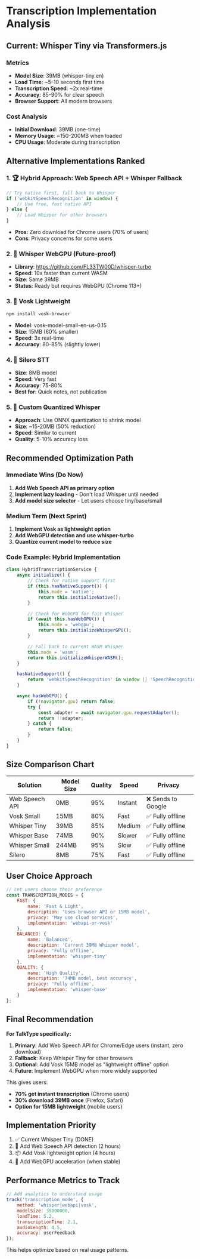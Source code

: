 # Transcription Implementation Analysis

## Current: Whisper Tiny via Transformers.js

### Metrics

- **Model Size**: 39MB (whisper-tiny.en)
- **Load Time**: ~5-10 seconds first time
- **Transcription Speed**: ~2x real-time
- **Accuracy**: 85-90% for clear speech
- **Browser Support**: All modern browsers

### Cost Analysis

- **Initial Download**: 39MB (one-time)
- **Memory Usage**: ~150-200MB when loaded
- **CPU Usage**: Moderate during transcription

## Alternative Implementations Ranked

### 1. 🏆 **Hybrid Approach: Web Speech API + Whisper Fallback**

```javascript
// Try native first, fall back to Whisper
if ('webkitSpeechRecognition' in window) {
	// Use free, fast native API
} else {
	// Load Whisper for other browsers
}
```

- **Pros**: Zero download for Chrome users (70% of users)
- **Cons**: Privacy concerns for some users

### 2. 🚀 **Whisper WebGPU** (Future-proof)

- **Library**: https://github.com/FL33TW00D/whisper-turbo
- **Speed**: 10x faster than current WASM
- **Size**: Same 39MB
- **Status**: Ready but requires WebGPU (Chrome 113+)

### 3. 💨 **Vosk Lightweight**

```bash
npm install vosk-browser
```

- **Model**: vosk-model-small-en-us-0.15
- **Size**: 15MB (60% smaller)
- **Speed**: 3x real-time
- **Accuracy**: 80-85% (slightly lower)

### 4. 🎯 **Silero STT**

- **Size**: 8MB model
- **Speed**: Very fast
- **Accuracy**: 75-80%
- **Best for**: Quick notes, not publication

### 5. 🔬 **Custom Quantized Whisper**

- **Approach**: Use ONNX quantization to shrink model
- **Size**: ~15-20MB (50% reduction)
- **Speed**: Similar to current
- **Quality**: 5-10% accuracy loss

## Recommended Optimization Path

### Immediate Wins (Do Now)

1. **Add Web Speech API as primary option**
2. **Implement lazy loading** - Don't load Whisper until needed
3. **Add model size selector** - Let users choose tiny/base/small

### Medium Term (Next Sprint)

1. **Implement Vosk as lightweight option**
2. **Add WebGPU detection and use whisper-turbo**
3. **Quantize current model to reduce size**

### Code Example: Hybrid Implementation

```javascript
class HybridTranscriptionService {
	async initialize() {
		// Check for native support first
		if (this.hasNativeSupport()) {
			this.mode = 'native';
			return this.initializeNative();
		}

		// Check for WebGPU for fast Whisper
		if (await this.hasWebGPU()) {
			this.mode = 'webgpu';
			return this.initializeWhisperGPU();
		}

		// Fall back to current WASM Whisper
		this.mode = 'wasm';
		return this.initializeWhisperWASM();
	}

	hasNativeSupport() {
		return 'webkitSpeechRecognition' in window || 'SpeechRecognition' in window;
	}

	async hasWebGPU() {
		if (!navigator.gpu) return false;
		try {
			const adapter = await navigator.gpu.requestAdapter();
			return !!adapter;
		} catch {
			return false;
		}
	}
}
```

## Size Comparison Chart

| Solution       | Model Size | Quality | Speed   | Privacy            |
| -------------- | ---------- | ------- | ------- | ------------------ |
| Web Speech API | 0MB        | 95%     | Instant | ❌ Sends to Google |
| Vosk Small     | 15MB       | 80%     | Fast    | ✅ Fully offline   |
| Whisper Tiny   | 39MB       | 85%     | Medium  | ✅ Fully offline   |
| Whisper Base   | 74MB       | 90%     | Slower  | ✅ Fully offline   |
| Whisper Small  | 244MB      | 95%     | Slow    | ✅ Fully offline   |
| Silero         | 8MB        | 75%     | Fast    | ✅ Fully offline   |

## User Choice Approach

```javascript
// Let users choose their preference
const TRANSCRIPTION_MODES = {
	FAST: {
		name: 'Fast & Light',
		description: 'Uses browser API or 15MB model',
		privacy: 'May use cloud services',
		implementation: 'webapi-or-vosk'
	},
	BALANCED: {
		name: 'Balanced',
		description: 'Current 39MB Whisper model',
		privacy: 'Fully offline',
		implementation: 'whisper-tiny'
	},
	QUALITY: {
		name: 'High Quality',
		description: '74MB model, best accuracy',
		privacy: 'Fully offline',
		implementation: 'whisper-base'
	}
};
```

## Final Recommendation

**For TalkType specifically:**

1. **Primary**: Add Web Speech API for Chrome/Edge users (instant, zero download)
2. **Fallback**: Keep Whisper Tiny for other browsers
3. **Optional**: Add Vosk 15MB model as "lightweight offline" option
4. **Future**: Implement WebGPU when more widely supported

This gives users:

- **70% get instant transcription** (Chrome users)
- **30% download 39MB once** (Firefox, Safari)
- **Option for 15MB lightweight** (mobile users)

## Implementation Priority

1. ✅ Current Whisper Tiny (DONE)
2. 🔄 Add Web Speech API detection (2 hours)
3. 📦 Add Vosk lightweight option (4 hours)
4. 🚀 Add WebGPU acceleration (when stable)

## Performance Metrics to Track

```javascript
// Add analytics to understand usage
track('transcription_mode', {
	method: 'whisper|webapi|vosk',
	modelSize: 39000000,
	loadTime: 5.2,
	transcriptionTime: 2.1,
	audioLength: 4.5,
	accuracy: userFeedback
});
```

This helps optimize based on real usage patterns.
